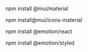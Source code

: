 npm install @mui/material

npm install@mui/icons-material

npm install @emotion/react

npm install @emotion/styled